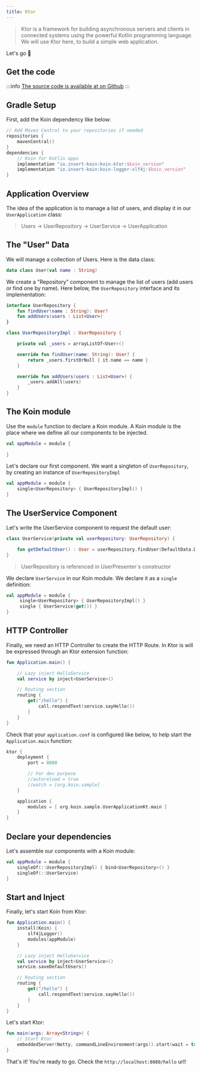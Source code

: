 ```yaml
---
title: Ktor
---
```


> Ktor is a framework for building asynchronous servers and clients in connected systems using the powerful Kotlin programming language. We will use Ktor here, to build a simple web application.

Let's go 🚀

## Get the code

:::info
[The source code is available at on Github](https://github.com/InsertKoinIO/koin-getting-started/tree/main/getting-started-koin-ktor)
:::

## Gradle Setup

First, add the Koin dependency like below:

```kotlin
// Add Maven Central to your repositories if needed
repositories {
	mavenCentral()    
}
dependencies {
    // Koin for Kotlin apps
    implementation "io.insert-koin:koin-ktor:$koin_version"
    implementation "io.insert-koin:koin-logger-slf4j:$koin_version"
}
```

## Application Overview

The idea of the application is to manage a list of users, and display it in our `UserApplication` class:

> Users -> UserRepository -> UserService -> UserApplication

## The "User" Data

We will manage a collection of Users. Here is the data class: 

```kotlin
data class User(val name : String)
```

We create a "Repository" component to manage the list of users (add users or find one by name). Here below, the `UserRepository` interface and its implementation:

```kotlin
interface UserRepository {
    fun findUser(name : String): User?
    fun addUsers(users : List<User>)
}

class UserRepositoryImpl : UserRepository {

    private val _users = arrayListOf<User>()

    override fun findUser(name: String): User? {
        return _users.firstOrNull { it.name == name }
    }

    override fun addUsers(users : List<User>) {
        _users.addAll(users)
    }
}
```

## The Koin module

Use the `module` function to declare a Koin module. A Koin module is the place where we define all our components to be injected.

```kotlin
val appModule = module {
    
}
```

Let's declare our first component. We want a singleton of `UserRepository`, by creating an instance of `UserRepositoryImpl`

```kotlin
val appModule = module {
    single<UserRepository> { UserRepositoryImpl() }
}
```

## The UserService Component

Let's write the UserService component to request the default user:

```kotlin
class UserService(private val userRepository: UserRepository) {

    fun getDefaultUser() : User = userRepository.findUser(DefaultData.DEFAULT_USER.name) ?: error("Can't find default user")
}
```

> UserRepository is referenced in UserPresenter`s constructor

We declare `UserService` in our Koin module. We declare it as a `single` definition:

```kotlin
val appModule = module {
     single<UserRepository> { UserRepositoryImpl() }
     single { UserService(get()) }
}
```

## HTTP Controller

Finally, we need an HTTP Controller to create the HTTP Route. In Ktor is will be expressed through an Ktor extension function:

```kotlin
fun Application.main() {

    // Lazy inject HelloService
    val service by inject<UserService>()

    // Routing section
    routing {
        get("/hello") {
            call.respondText(service.sayHello())
        }
    }
}
```

Check that your `application.conf` is configured like below, to help start the `Application.main` function:

```kotlin
ktor {
    deployment {
        port = 8080

        // For dev purpose
        //autoreload = true
        //watch = [org.koin.sample]
    }

    application {
        modules = [ org.koin.sample.UserApplicationKt.main ]
    }
}
```

## Declare your dependencies

Let's assemble our components with a Koin module:

```kotlin
val appModule = module {
    singleOf(::UserRepositoryImpl) { bind<UserRepository>() }
    singleOf(::UserService)
}
```

## Start and Inject

Finally, let's start Koin from Ktor:

```kotlin
fun Application.main() {
    install(Koin) {
        slf4jLogger()
        modules(appModule)
    }

    // Lazy inject HelloService
    val service by inject<UserService>()
    service.saveDefaultUsers()

    // Routing section
    routing {
        get("/hello") {
            call.respondText(service.sayHello())
        }
    }
}
```

Let's start Ktor:

```kotlin
fun main(args: Array<String>) {
    // Start Ktor
    embeddedServer(Netty, commandLineEnvironment(args)).start(wait = true)
}
```

That's it! You're ready to go. Check the `http://localhost:8080/hello` url!
